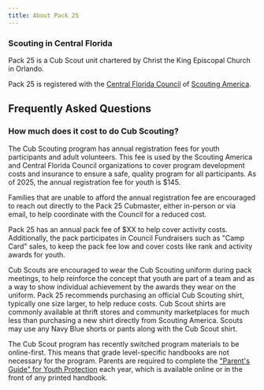 ```yaml
---
title: About Pack 25
---
```


### Scouting in Central Florida

Pack 25 is a Cub Scout unit chartered by Christ the King Episcopal Church in Orlando.

Pack 25 is registered with the [Central Florida Council](https://www.cflscouting.org/what-is-cub-scouting/) of [Scouting America](https://www.scouting.org/programs/cub-scouts/).

## Frequently Asked Questions

### How much does it cost to do Cub Scouting?

The Cub Scouting program has annual registration fees for youth participants and adult volunteers.  This fee is used by the Scouting America and Central Florida Council organizations to cover program development costs and insurance to ensure a safe, quality program for all participants.  As of 2025, the annual registration fee for youth is $145.

Families that are unable to afford the annual registration fee are encouraged to reach out directly to the Pack 25 Cubmaster, either in-person or via email, to help coordinate with the Council for a reduced cost.

Pack 25 has an annual pack fee of $XX to help cover activity costs.  Additionally, the pack participates in Council Fundraisers such as "Camp Card" sales, to keep the pack fee low and cover costs like rank and activity awards for youth.

Cub Scouts are encouraged to wear the Cub Scouting uniform during pack meetings, to help reinforce the concept that youth are part of a team and as a way to show individual achievement by the awards they wear on the uniform.  Pack 25 recommends purchasing an official Cub Scouting shirt, typically one size larger, to help reduce costs.  Cub Scout shirts are commonly available at thrift stores and community marketplaces for much less than purchasing a new shirt directly from Scouting America.  Scouts may use any Navy Blue shorts or pants along with the Cub Scout shirt.

The Cub Scout program has recently switched program materials to be online-first.  This means that grade level-specific handbooks are not necessary for the program.  Parents are required to complete the ["Parent's Guide" for Youth Protection](https://www.scouting.org/training/youth/parents-guides/) each year, which is available online or in the front of any printed handbook.